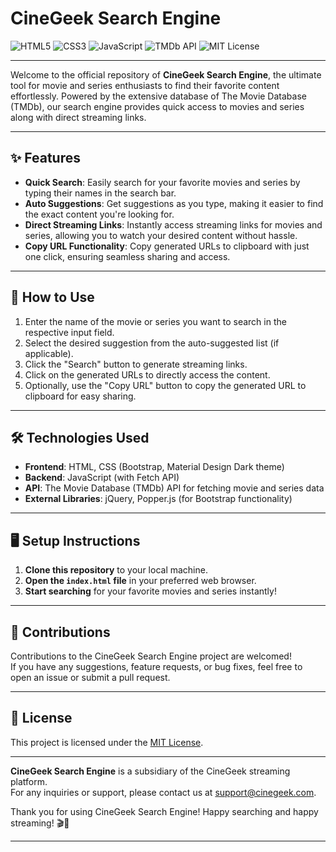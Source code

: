# CineGeek Search Engine

![HTML5](https://img.shields.io/badge/Frontend-HTML5-orange)
![CSS3](https://img.shields.io/badge/CSS3-Bootstrap%20%7C%20Material%20Dark-blue)
![JavaScript](https://img.shields.io/badge/Backend-JavaScript-yellow)
![TMDb API](https://img.shields.io/badge/API-TMDb-01b4e4)
![MIT License](https://img.shields.io/badge/License-MIT-green)

---

Welcome to the official repository of **CineGeek Search Engine**, the ultimate tool for movie and series enthusiasts to find their favorite content effortlessly. Powered by the extensive database of The Movie Database (TMDb), our search engine provides quick access to movies and series along with direct streaming links.

---

## ✨ Features

- **Quick Search**: Easily search for your favorite movies and series by typing their names in the search bar.
- **Auto Suggestions**: Get suggestions as you type, making it easier to find the exact content you're looking for.
- **Direct Streaming Links**: Instantly access streaming links for movies and series, allowing you to watch your desired content without hassle.
- **Copy URL Functionality**: Copy generated URLs to clipboard with just one click, ensuring seamless sharing and access.

---

## 🚀 How to Use

1. Enter the name of the movie or series you want to search in the respective input field.
2. Select the desired suggestion from the auto-suggested list (if applicable).
3. Click the "Search" button to generate streaming links.
4. Click on the generated URLs to directly access the content.
5. Optionally, use the "Copy URL" button to copy the generated URL to clipboard for easy sharing.

---

## 🛠️ Technologies Used

- **Frontend**: HTML, CSS (Bootstrap, Material Design Dark theme)
- **Backend**: JavaScript (with Fetch API)
- **API**: The Movie Database (TMDb) API for fetching movie and series data
- **External Libraries**: jQuery, Popper.js (for Bootstrap functionality)

---

## 🖥️ Setup Instructions

1. **Clone this repository** to your local machine.
2. **Open the `index.html` file** in your preferred web browser.
3. **Start searching** for your favorite movies and series instantly!

---

## 🤝 Contributions

Contributions to the CineGeek Search Engine project are welcomed!  
If you have any suggestions, feature requests, or bug fixes, feel free to open an issue or submit a pull request.

---

## 📄 License

This project is licensed under the [MIT License](LICENSE).

---

**CineGeek Search Engine** is a subsidiary of the CineGeek streaming platform.  
For any inquiries or support, please contact us at support@cinegeek.com.

Thank you for using CineGeek Search Engine! Happy searching and happy streaming! 🎬🍿

---
